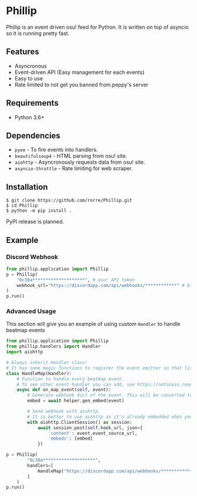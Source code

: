 # Phillip

Phillip is an event driven osu! feed for Python. It is written on top of asyncio so it is running pretty fast.

## Features

* Asyncronous
* Event-driven API (Easy management for each events)
* Easy to use
* Rate limited to not get you banned from.peppy's server

## Requirements

* Python 3.6+

## Dependencies

* `pyee` - To fire events into handlers.
* `beautifulsoup4` - HTML parsing from osu! site.
* `aiohttp` - Asyncronously requests data from osu! site.
* `asyncio-throttle` - Rate limiting for web scraper.

## Installation

```
$ git clone https://github.com/rorre/Phillip.git
$ cd Phillip
$ python -m pip install .
```

PyPI release is planned.

## Example
### Discord Webhook

```python
from phillip.application import Phillip
p = Phillip(
    "0c38a********************", # osu! API token
    webhook_url="https://discordapp.com/api/webhooks/************" # Discord webhook URL
)
p.run()
```

### Advanced Usage
This section will give you an example of using custom ``Handler`` to handle beatmap events

```python
from phillip.application import Phillip
from phillip.handlers import Handler
import aiohttp

# Always inherit Handler class!
# It has some magic functions to register the event emitter so that listening function could work.
class HandleMap(Handler):
    # Function to handle every beatmap event.
    # To see other event handler you can add, see https://notaiess.readthedocs.io/en/latest/api.html#event-listener
    async def on_map_event(self, event):
        # Generate webhook dict of the event. This will be converted to JSON later.
        embed = await helper.gen_embed(event)

        # Send webhook with aiohttp.
        # It is better to use aiohttp as it's already embedded when you install notAiess.
        with aiohttp.ClientSession() as session:
            await session.post(self.hook_url, json={
                'content': event.event_source_url,
                'embeds': [embed]
            })

p = Phillip(
        "0c38a********************",
        handlers=[
            HandleMap("https://discordapp.com/api/webhooks/************")
        ]
    )
p.run()
```